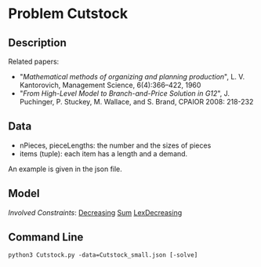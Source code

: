 # Problem Cutstock

## Description

Related papers: 
 - "*Mathematical methods of organizing and planning production*", L. V. Kantorovich, Management Science, 6(4):366–422, 1960
 - "*From High-Level Model to Branch-and-Price Solution in G12*", J. Puchinger, P. Stuckey, M. Wallace, and S. Brand, CPAIOR 2008: 218-232



## Data

 - nPieces, pieceLengths: the number and the sizes of pieces
 - items (tuple): each item has a length and a demand.

An example is given in the json file.

## Model

*Involved Constraints*: [Decreasing](https://pycsp.org/documentation/constraints/Decreasing) [Sum](https://pycsp.org/documentation/constraints/Sum) [LexDecreasing](https://pycsp.org/documentation/constraints/LexDecreasing) 


## Command Line

```shell
python3 Cutstock.py -data=Cutstock_small.json [-solve]
```


